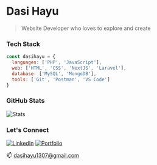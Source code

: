 # Dasi Hayu

> Website Developer who loves to explore and create 

### Tech Stack
```javascript
const dasihayu = {
  languages: ['PHP', 'JavaScript'],
  web: ['HTML', 'CSS', 'NextJS', 'Laravel'],
  database: ['MySQL', 'MongoDB'],
  tools: ['Git', 'Postman', 'VS Code']
}
```

### GitHub Stats
![Stats](https://github-readme-stats.vercel.app/api?username=dasihayu&show_icons=true&theme=minimal)

### Let's Connect
[![LinkedIn](https://img.shields.io/badge/-LinkedIn-blue?style=flat-square&logo=LinkedIn&logoColor=white)](linkedin.com/in/dasi-hayupermana-b96882263)
[![Portfolio](https://img.shields.io/badge/-Portfolio-black?style=flat-square&logo=github&logoColor=white)](dasihayu.github.io)

📫 [dasihayu1307@gmail.com](mailto:dasihayu1307@gmail.com)
